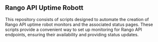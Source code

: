## Rango API Uptime Robott

This repository consists of scripts designed to automate the creation of Rango API uptime robot monitors and the associated status pages. These scripts provide a convenient way to set up monitoring for Rango API endpoints, ensuring their availability and providing status updates. 
